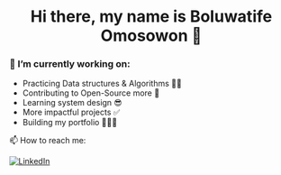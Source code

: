 <h1 align="center"> Hi there, my name is Boluwatife Omosowon 👋  </h1>

### 🌱 I’m currently working on:

- Practicing Data structures & Algorithms 🧠🤯
- Contributing to Open-Source more 💌
- Learning system design 😎
- More impactful projects ✅
- Building my portfolio 👩🏾‍💻



📫 How to reach me:

<a href="https://www.linkedin.com/in/boluwatifeomosowon/"><img alt="LinkedIn" src="https://img.shields.io/badge/linkedin%20-%230077B5.svg?&style=for-the-badge&logo=linkedin&logoColor=white"/></a>

<!--
**bolu-tife/bolu-tife** is a ✨ _special_ ✨ repository because its `README.md` (this file) appears on your GitHub profile.

Here are some ideas to get you started:
- Learning the MERN stack 🥳
- 🔭 I’m currently working on ...
- 🌱 I’m currently learning ...
- 👯 I’m looking to collaborate on ...
- 🤔 I’m looking for help with ...
- 💬 Ask me about ...
- 📫 How to reach me: ...
- 😄 Pronouns: ...
- ⚡ Fun fact: ...
-->
